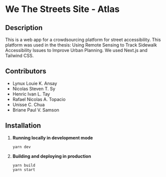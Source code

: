 # We The Streets Site - Atlas

## Description

This is a web app for a crowdsourcing platform for street accessibility. This platform was used in the thesis: Using Remote Sensing to Track Sidewalk Accessibility Issues to Improve Urban Planning. We used Next.js and Tailwind CSS.

## Contributors

- Lynux Louie K. Ansay
- Nicolas Steven T. Sy
- Henric Ivan L. Tay
- Rafael Nicolas A. Topacio
- Unisse C. Chua
- Briane Paul V. Samson

## Installation

1.  **Running locally in development mode**

    ```shell
    yarn dev
    ```

2.  **Building and deploying in production**
    ```shell
    yarn build
    yarn start
    ```
